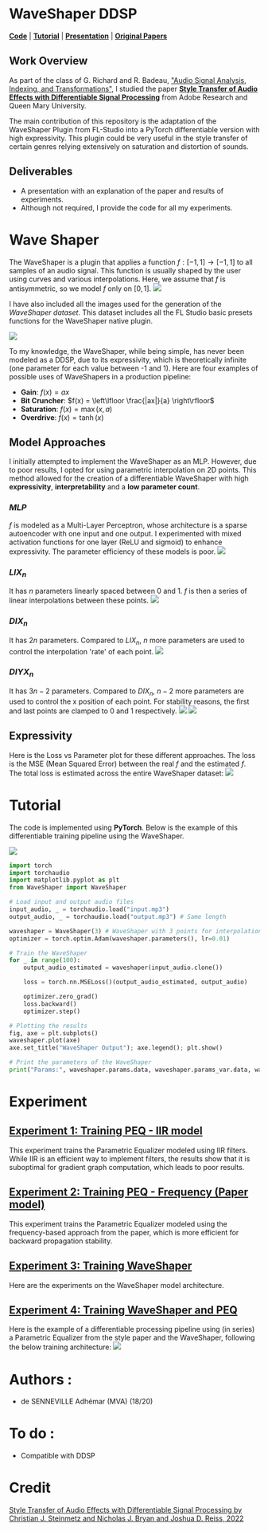 # WaveShaper DDSP

[**Code**](./code/Experiments_WaveShaper.ipynb)
| [**Tutorial**](#Tutorial)
| [**Presentation**](DDSP_Presentation.pptx)
| [**Original Papers**](https://arxiv.org/abs/2207.08759)

## Work Overview
As part of the class of G. Richard and R. Badeau, ["Audio Signal Analysis, Indexing, and Transformations"](https://www.master-mva.com/cours/audio-signal-analysis-indexing-and-transformations/), I studied the paper **[Style Transfer of Audio Effects with
Differentiable Signal Processing](https://arxiv.org/abs/2207.08759)** from Adobe Research and Queen Mary University.

The main contribution of this repository is the adaptation of the WaveShaper Plugin from FL-Studio into a PyTorch differentiable version with high expressivity. This plugin could be very useful in the style transfer of certain genres relying extensively on saturation and distortion of sounds.

## Deliverables

- A presentation with an explanation of the paper and results of experiments.
- Although not required, I provide the code for all my experiments.


# Wave Shaper
The WaveShaper is a plugin that applies a function $f: [-1,1] \rightarrow [-1,1]$ to all samples of an audio signal. This function is usually shaped by the user using curves and various interpolations. Here, we assume that $f$ is antisymmetric, so we model $f$ only on $[0,1]$.
![](./fig/waveshaper.jpg?raw=true)

I have also included all the images used for the generation of the *WaveShaper dataset*. This dataset includes all the FL Studio basic presets functions for the WaveShaper native plugin.

![](./fig/WaveShaper_dataset.png)

To my knowledge, the WaveShaper, while being simple, has never been modeled as a DDSP, due to its expressivity, which is theoretically infinite (one parameter for each value between -1 and 1). 
Here are four examples of possible uses of WaveShapers in a production pipeline:

- **Gain**: $f(x) = ax$
- **Bit Cruncher**: $f(x) = \left\lfloor \frac{|ax|}{a} \right\rfloor$
- **Saturation**: $f(x) = \max(x, a)$
- **Overdrive**: $f(x) = \tanh(x)$


## Model Approaches

I initially attempted to implement the WaveShaper as an MLP. However, due to poor results, I opted for using parametric interpolation on 2D points. This method allowed for the creation of a differentiable WaveShaper with high **expressivity**, **interpretability** and a **low parameter count**.

### $MLP$
$f$ is modeled as a Multi-Layer Perceptron, whose architecture is a sparse autoencoder with one input and one output. I experimented with mixed activation functions for one layer (ReLU and sigmoid) to enhance expressivity. The parameter efficiency of these models is poor.
![](./fig/results_1_MLP.png)

### $LIX_n$
It has $n$ parameters linearly spaced between 0 and 1. $f$ is then a series of linear interpolations between these points.
![](./fig/results_1_LIX.png)

### $DIX_n$
It has $2n$ parameters. Compared to $LIX_n$, $n$ more parameters are used to control the interpolation 'rate' of each point.
![](./fig/results_1_DIX.png)

### $DIYX_n$
It has $3n-2$ parameters. Compared to $DIX_n$, $n-2$ more parameters are used to control the x position of each point. For stability reasons, the first and last points are clamped to 0 and 1 respectively.
![](./fig/results_1.png)
![](./fig/results_2.png)

## Expressivity

Here is the Loss vs Parameter plot for these different approaches. The loss is the MSE (Mean Squared Error) between the real $f$ and the estimated $f$. The total loss is estimated across the entire WaveShaper dataset:
![](./fig/results_3.png)


# Tutorial

The code is implemented using **PyTorch**. Below is the example of this differentiable training pipeline using the WaveShaper.

![](./fig/Training_Architecture.png)


```python
import torch
import torchaudio
import matplotlib.pyplot as plt
from WaveShaper import WaveShaper

# Load input and output audio files
input_audio, _ = torchaudio.load("input.mp3")
output_audio, _ = torchaudio.load("output.mp3") # Same length

waveshaper = WaveShaper(3) # WaveShaper with 3 points for interpolation
optimizer = torch.optim.Adam(waveshaper.parameters(), lr=0.01)

# Train the WaveShaper
for _ in range(100):
    output_audio_estimated = waveshaper(input_audio.clone())

    loss = torch.nn.MSELoss()(output_audio_estimated, output_audio)

    optimizer.zero_grad()
    loss.backward()
    optimizer.step()

# Plotting the results
fig, axe = plt.subplots()
waveshaper.plot(axe)
axe.set_title("WaveShaper Output"); axe.legend(); plt.show()

# Print the parameters of the WaveShaper
print("Params:", waveshaper.params.data, waveshaper.params_var.data, waveshaper.params_X.data)
```


# Experiment

## [Experiment 1: Training PEQ - IIR model](./code/Experiments_PEQ_IIR.ipynb)
This experiment trains the Parametric Equalizer modeled using IIR filters. While IIR is an efficient way to implement filters, the results show that it is suboptimal for gradient graph computation, which leads to poor results.

## [Experiment 2: Training PEQ - Frequency (Paper model)](./code/Experiments_PEQ_Paper.ipynb)
This experiment trains the Parametric Equalizer modeled using the frequency-based approach from the paper, which is more efficient for backward propagation stability.

## [Experiment 3: Training WaveShaper](./code/Experiments_WaveShaper.ipynb)
Here are the experiments on the WaveShaper model architecture.

## [Experiment 4: Training WaveShaper and PEQ](./code/Experiments_WaveShaper_PEQ.ipynb)
Here is the example of a differentiable processing pipeline using (in series) a Parametric Equalizer from the style paper and the WaveShaper, following the below training architecture:
![](./fig/Training_Architecture_2.png)


# Authors :
- de SENNEVILLE Adhémar (MVA) (18/20)

# To do :

- Compatible with DDSP

# Credit

[Style Transfer of Audio Effects with Differentiable Signal Processing by Christian J. Steinmetz and Nicholas J. Bryan and Joshua D. Reiss, 2022](https://arxiv.org/abs/2207.08759)
